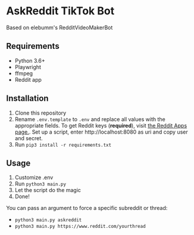 # AskReddit TikTok Bot

Based on elebumm's RedditVideoMakerBot

## Requirements

- Python 3.6+
- Playwright
- ffmpeg
- Reddit app

## Installation

1. Clone this repository
2. Rename `.env.template` to `.env` and replace all values with the appropriate fields. To get Reddit keys (**required**), visit [the Reddit Apps page.](https://www.reddit.com/prefs/apps). Set up a script, enter http://localhost:8080 as uri and copy user and secret.
3. Run `pip3 install -r requirements.txt`

## Usage

1. Customize .env
2. Run `python3 main.py`
3. Let the script do the magic
4. Done!

You can pass an argument to force a specific subreddit or thread:
- `python3 main.py askreddit`
- `python3 main.py https://www.reddit.com/yourthread`